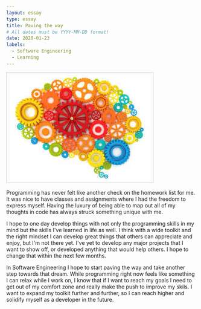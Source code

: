 ```yaml
---
layout: essay
type: essay
title: Paving the way
# All dates must be YYYY-MM-DD format!
date: 2020-01-23
labels:
  - Software Engineering
  - Learning
---
```

<img class="ui small left floated rounded image" src="../images/gears.jpg">

Programming has never felt like another check on the homework list for me. It was nice to have classes and assignments where I had the freedom to express myself. Having the luxury of being able to map out all of my thoughts in code has always struck something unique with me. 

I hope to one day develop things with not only the programming skills in my mind but the skills I've learned in life as well. I think with  a wide toolkit and the right mindset I can develop great things that others can appreciate and enjoy, but I'm not there yet. I've yet to develop any major projects that I want to show off, or developed anything that would help others. I hope to change that within the next few months. 

In Software Engineering I hope to start paving the way and take another step towards that dream. While programming right now feels like something I can relax while I work on, I know that if I want to reach my goals I need to get out of my comfort zone and really make the push to improve my skils. I want to expand my toolkit further and further, so I can reach higher and solidify myself as a developer in the future.
